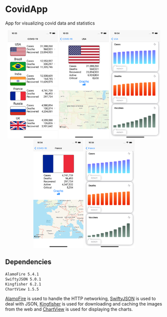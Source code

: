 # CovidApp
App for visualizing covid data and statistics

<p align="center">
  <img src="https://github.com/enriquedlh97/CovidApp/blob/main/screenshots/Simulator%20Screen%20Shot%20-%20iPhone%2012%20-%202021-04-04%20at%2010.33.16.png" width="160">
  <img src="https://github.com/enriquedlh97/CovidApp/blob/main/screenshots/Simulator%20Screen%20Shot%20-%20iPhone%2012%20-%202021-04-04%20at%2010.33.36.png" width="160">
  <img src="https://github.com/enriquedlh97/CovidApp/blob/main/screenshots/Simulator%20Screen%20Shot%20-%20iPhone%2012%20-%202021-04-04%20at%2010.34.05.png" width="160">
  <img src="https://github.com/enriquedlh97/CovidApp/blob/main/screenshots/Simulator%20Screen%20Shot%20-%20iPhone%2012%20-%202021-04-04%20at%2010.34.27.png" width="160">
  <img src="https://github.com/enriquedlh97/CovidApp/blob/main/screenshots/Simulator%20Screen%20Shot%20-%20iPhone%2012%20-%202021-04-04%20at%2010.34.37.png" width="160">


## Dependencies

```
AlamoFire 5.4.1
SwiftyJSON 5.0.1
Kingfisher 6.2.1
ChartView 1.5.5
```

[AlamoFire](https://github.com/Alamofire/Alamofire.git) is used to handle the HTTP networking, [SwiftyJSON](https://github.com/SwiftyJSON/SwiftyJSON.git) is used to deal with JSON, [Kingfisher](https://github.com/onevcat/Kingfisher.git) is used for downloading and caching the images from the web and [ChartView](https://github.com/AppPear/ChartView) is used for displaying the charts.
